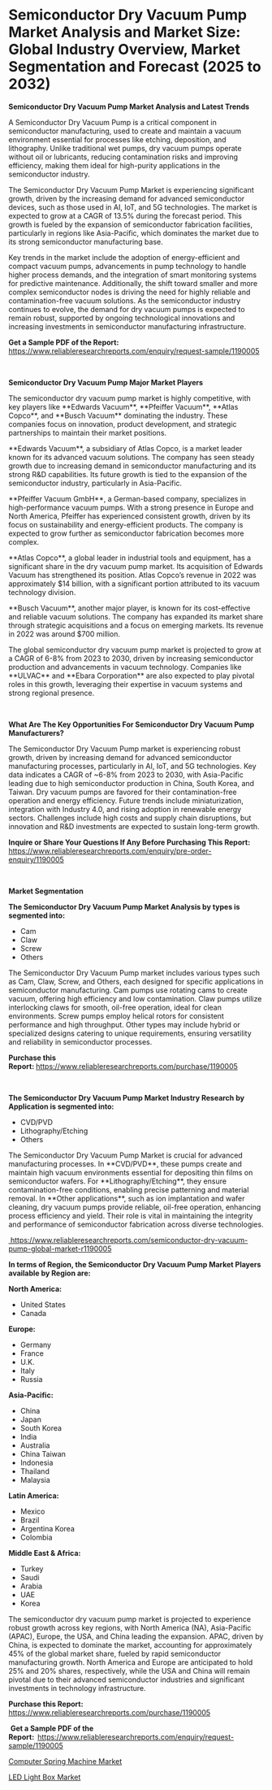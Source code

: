 <p><h1>Semiconductor Dry Vacuum Pump Market Analysis and Market Size: Global Industry Overview, Market Segmentation and Forecast (2025 to 2032)</h1></p><p><strong>Semiconductor Dry Vacuum Pump Market Analysis and Latest Trends</strong></p>
<p><p>A Semiconductor Dry Vacuum Pump is a critical component in semiconductor manufacturing, used to create and maintain a vacuum environment essential for processes like etching, deposition, and lithography. Unlike traditional wet pumps, dry vacuum pumps operate without oil or lubricants, reducing contamination risks and improving efficiency, making them ideal for high-purity applications in the semiconductor industry.</p><p>The Semiconductor Dry Vacuum Pump Market is experiencing significant growth, driven by the increasing demand for advanced semiconductor devices, such as those used in AI, IoT, and 5G technologies. The market is expected to grow at a CAGR of 13.5% during the forecast period. This growth is fueled by the expansion of semiconductor fabrication facilities, particularly in regions like Asia-Pacific, which dominates the market due to its strong semiconductor manufacturing base.</p><p>Key trends in the market include the adoption of energy-efficient and compact vacuum pumps, advancements in pump technology to handle higher process demands, and the integration of smart monitoring systems for predictive maintenance. Additionally, the shift toward smaller and more complex semiconductor nodes is driving the need for highly reliable and contamination-free vacuum solutions. As the semiconductor industry continues to evolve, the demand for dry vacuum pumps is expected to remain robust, supported by ongoing technological innovations and increasing investments in semiconductor manufacturing infrastructure.</p></p>
<p><strong>Get a Sample PDF of the Report:&nbsp;</strong> <a href="https://www.reliableresearchreports.com/enquiry/request-sample/1190005?utm_campaign=38&utm_medium=2&utm_source=Github&utm_content=ia&utm_term=21012025&utm_id=semiconductor-dry-vacuum-pump">https://www.reliableresearchreports.com/enquiry/request-sample/1190005</a></p>
<p>&nbsp;</p>
<p><strong>Semiconductor Dry Vacuum Pump Major Market Players</strong></p>
<p><p>The semiconductor dry vacuum pump market is highly competitive, with key players like **Edwards Vacuum**, **Pfeiffer Vacuum**, **Atlas Copco**, and **Busch Vacuum** dominating the industry. These companies focus on innovation, product development, and strategic partnerships to maintain their market positions.</p><p>**Edwards Vacuum**, a subsidiary of Atlas Copco, is a market leader known for its advanced vacuum solutions. The company has seen steady growth due to increasing demand in semiconductor manufacturing and its strong R&D capabilities. Its future growth is tied to the expansion of the semiconductor industry, particularly in Asia-Pacific.</p><p>**Pfeiffer Vacuum GmbH**, a German-based company, specializes in high-performance vacuum pumps. With a strong presence in Europe and North America, Pfeiffer has experienced consistent growth, driven by its focus on sustainability and energy-efficient products. The company is expected to grow further as semiconductor fabrication becomes more complex.</p><p>**Atlas Copco**, a global leader in industrial tools and equipment, has a significant share in the dry vacuum pump market. Its acquisition of Edwards Vacuum has strengthened its position. Atlas Copco’s revenue in 2022 was approximately $14 billion, with a significant portion attributed to its vacuum technology division.</p><p>**Busch Vacuum**, another major player, is known for its cost-effective and reliable vacuum solutions. The company has expanded its market share through strategic acquisitions and a focus on emerging markets. Its revenue in 2022 was around $700 million.</p><p>The global semiconductor dry vacuum pump market is projected to grow at a CAGR of 6-8% from 2023 to 2030, driven by increasing semiconductor production and advancements in vacuum technology. Companies like **ULVAC** and **Ebara Corporation** are also expected to play pivotal roles in this growth, leveraging their expertise in vacuum systems and strong regional presence.</p></p>
<p>&nbsp;</p>
<p><strong>What Are The Key Opportunities For Semiconductor Dry Vacuum Pump Manufacturers?</strong></p>
<p><p>The Semiconductor Dry Vacuum Pump market is experiencing robust growth, driven by increasing demand for advanced semiconductor manufacturing processes, particularly in AI, IoT, and 5G technologies. Key data indicates a CAGR of ~6-8% from 2023 to 2030, with Asia-Pacific leading due to high semiconductor production in China, South Korea, and Taiwan. Dry vacuum pumps are favored for their contamination-free operation and energy efficiency. Future trends include miniaturization, integration with Industry 4.0, and rising adoption in renewable energy sectors. Challenges include high costs and supply chain disruptions, but innovation and R&D investments are expected to sustain long-term growth.</p></p>
<p><strong>Inquire or Share Your Questions If Any Before Purchasing This Report:</strong> <a href="https://www.reliableresearchreports.com/enquiry/pre-order-enquiry/1190005?utm_campaign=38&utm_medium=2&utm_source=Github&utm_content=ia&utm_term=21012025&utm_id=semiconductor-dry-vacuum-pump">https://www.reliableresearchreports.com/enquiry/pre-order-enquiry/1190005</a></p>
<p>&nbsp;</p>
<p><strong>Market Segmentation</strong></p>
<p><strong>The Semiconductor Dry Vacuum Pump Market Analysis by types is segmented into:</strong></p>
<p><ul><li>Cam</li><li>Claw</li><li>Screw</li><li>Others</li></ul></p>
<p><p>The Semiconductor Dry Vacuum Pump market includes various types such as Cam, Claw, Screw, and Others, each designed for specific applications in semiconductor manufacturing. Cam pumps use rotating cams to create vacuum, offering high efficiency and low contamination. Claw pumps utilize interlocking claws for smooth, oil-free operation, ideal for clean environments. Screw pumps employ helical rotors for consistent performance and high throughput. Other types may include hybrid or specialized designs catering to unique requirements, ensuring versatility and reliability in semiconductor processes.</p></p>
<p><strong>Purchase this Report:&nbsp;</strong><a href="https://www.reliableresearchreports.com/purchase/1190005?utm_campaign=38&utm_medium=2&utm_source=Github&utm_content=ia&utm_term=21012025&utm_id=semiconductor-dry-vacuum-pump">https://www.reliableresearchreports.com/purchase/1190005</a></p>
<p>&nbsp;</p>
<p><strong>The Semiconductor Dry Vacuum Pump Market Industry Research by Application is segmented into:</strong></p>
<p><ul><li>CVD/PVD</li><li>Lithography/Etching</li><li>Others</li></ul></p>
<p><p>The Semiconductor Dry Vacuum Pump Market is crucial for advanced manufacturing processes. In **CVD/PVD**, these pumps create and maintain high vacuum environments essential for depositing thin films on semiconductor wafers. For **Lithography/Etching**, they ensure contamination-free conditions, enabling precise patterning and material removal. In **Other applications**, such as ion implantation and wafer cleaning, dry vacuum pumps provide reliable, oil-free operation, enhancing process efficiency and yield. Their role is vital in maintaining the integrity and performance of semiconductor fabrication across diverse technologies.</p></p>
<p><a href="https://www.reliableresearchreports.com/semiconductor-dry-vacuum-pump-global-market-r1190005?utm_campaign=38&utm_medium=2&utm_source=Github&utm_content=ia&utm_term=21012025&utm_id=semiconductor-dry-vacuum-pump">&nbsp;https://www.reliableresearchreports.com/semiconductor-dry-vacuum-pump-global-market-r1190005</a></p>
<p><strong>In terms of Region, the Semiconductor Dry Vacuum Pump Market Players available by Region are:</strong></p>
<p>
    <p> <strong> North America: </strong>
        <ul>
            <li>United States</li>
            <li>Canada</li>
        </ul>
        </p> 
    <p> <strong> Europe: </strong>
        <ul>
            <li>Germany</li>
            <li>France</li>
            <li>U.K.</li>
            <li>Italy</li>
            <li>Russia</li>
        </ul>
        </p> 
    <p> <strong> Asia-Pacific: </strong>
        <ul>
            <li>China</li>
            <li>Japan</li>
            <li>South Korea</li>
            <li>India</li>
            <li>Australia</li>
            <li>China Taiwan</li>
            <li>Indonesia</li>
            <li>Thailand</li>
            <li>Malaysia</li>
        </ul>
        </p> 
    <p> <strong> Latin America: </strong>
        <ul>
            <li>Mexico</li>
            <li>Brazil</li>
            <li>Argentina Korea</li>
            <li>Colombia</li>
        </ul>
        </p> 
    <p> <strong> Middle East & Africa: </strong>
        <ul>
            <li>Turkey</li>
            <li>Saudi</li>
            <li>Arabia</li>
            <li>UAE</li>
            <li>Korea</li>
        </ul>
    </p>
    </p>
<p><p>The semiconductor dry vacuum pump market is projected to experience robust growth across key regions, with North America (NA), Asia-Pacific (APAC), Europe, the USA, and China leading the expansion. APAC, driven by China, is expected to dominate the market, accounting for approximately 45% of the global market share, fueled by rapid semiconductor manufacturing growth. North America and Europe are anticipated to hold 25% and 20% shares, respectively, while the USA and China will remain pivotal due to their advanced semiconductor industries and significant investments in technology infrastructure.</p></p>
<p><strong>Purchase this Report: </strong><a href="https://www.reliableresearchreports.com/purchase/1190005?utm_campaign=38&utm_medium=2&utm_source=Github&utm_content=ia&utm_term=21012025&utm_id=semiconductor-dry-vacuum-pump">https://www.reliableresearchreports.com/purchase/1190005</a></p>
<p>&nbsp;<strong>Get a Sample PDF of the Report:&nbsp;&nbsp;</strong><a href="https://www.reliableresearchreports.com/enquiry/request-sample/1190005?utm_campaign=38&utm_medium=2&utm_source=Github&utm_content=ia&utm_term=21012025&utm_id=semiconductor-dry-vacuum-pump">https://www.reliableresearchreports.com/enquiry/request-sample/1190005</a></p>
<p><strong></strong></p>
<p><p><a href="https://github.com/hartsockdonnette82/Market-Research-Report-List-1/blob/main/computer-spring-machine-market.md?utm_campaign=38&utm_medium=2&utm_source=Github&utm_content=ia&utm_term=21012025&utm_id=semiconductor-dry-vacuum-pump">Computer Spring Machine Market</a></p><p><a href="https://github.com/birnbaumbulah0/Market-Research-Report-List-1/blob/main/led-light-box-market.md?utm_campaign=38&utm_medium=2&utm_source=Github&utm_content=ia&utm_term=21012025&utm_id=semiconductor-dry-vacuum-pump">LED Light Box Market</a></p></p>